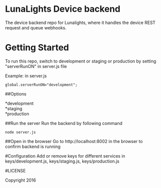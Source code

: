 # LunaLights Device backend
The device backend repo for Lunalights, where it handles the device REST request and queue webhooks.

# Getting Started
To run this repo, switch to development or staging or production  by setting "serverRunON" in server.js file

Example: in server.js

```
global.serverRunON="development";
```

##Options

*development </br> 
*staging</br>
*production

##Run the server
Run the backend by following command

``node server.js``

##Open in the browser
Go to http://localhost:8002 in the browser to confirm backend is running

#Configuration
Add or remove keys for different services in keys/development.js, keys/staging.js, keys/production.js

#LICENSE

Copyright 2016
